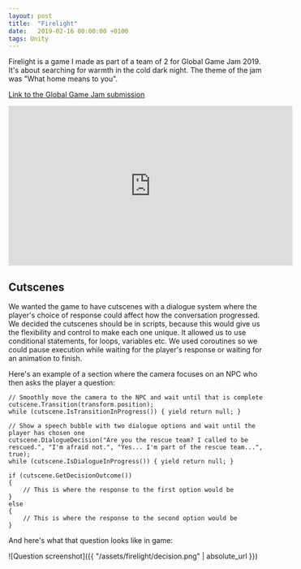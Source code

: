 ```yaml
---
layout: post
title:  "Firelight"
date:   2019-02-16 00:00:00 +0100
tags: Unity
---
```


Firelight is a game I made as part of a team of 2 for Global Game Jam 2019. It's about searching for warmth in the cold dark night. The theme of the jam was "What home means to you".

[Link to the Global Game Jam submission][Global-Game-Jam]

<iframe width="560" height="315" src="https://www.youtube-nocookie.com/embed/LCdt8rgqWDE?rel=0" frameborder="0" allow="accelerometer; autoplay; encrypted-media; gyroscope; picture-in-picture" allowfullscreen></iframe>

## Cutscenes
We wanted the game to have cutscenes with a dialogue system where the player's choice of response could affect how the conversation progressed. We decided the cutscenes should be in scripts, because this would give us the flexibility and control to make each one unique. It allowed us to use conditional statements, for loops, variables etc. We used coroutines so we could pause execution while waiting for the player's response or waiting for an animation to finish.

Here's an example of a section where the camera focuses on an NPC who then asks the player a question:

    // Smoothly move the camera to the NPC and wait until that is complete
    cutscene.Transition(transform.position);
    while (cutscene.IsTransitionInProgress()) { yield return null; }
        
    // Show a speech bubble with two dialogue options and wait until the player has chosen one
    cutscene.DialogueDecision("Are you the rescue team? I called to be rescued.", "I'm afraid not.", "Yes... I'm part of the rescue team...", true);
    while (cutscene.IsDialogueInProgress()) { yield return null; }

    if (cutscene.GetDecisionOutcome())
    {
        // This is where the response to the first option would be
    }
    else
    {
        // This is where the response to the second option would be
    }

And here's what that question looks like in game:

![Question screenshot]({{ "/assets/firelight/decision.png" | absolute_url }})

[Global-Game-Jam]: https://globalgamejam.org/2019/games/firelight